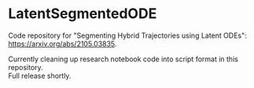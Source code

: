# LatentSegmentedODE

Code repository for "Segmenting Hybrid Trajectories using Latent ODEs": https://arxiv.org/abs/2105.03835. 

Currently cleaning up research notebook code into script format in this repository.  
Full release shortly.   
